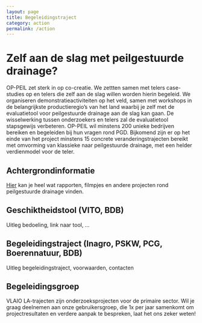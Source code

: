 ```yaml
---
layout: page
title: Begeleidingstraject
category: action
permalink: /action
---
```


# Zelf aan de slag met peilgestuurde drainage?
OP-PEIL zet sterk in op co-creatie. We zettten samen met telers case-studies op en telers die zelf aan de slag willen worden hierin begeleid. 
We organiseren demonstratieactiviteiten op het veld, samen met workshops in de belangrijkste productieregio’s van het land waarbij je zelf met de evaluatietool voor peilgestuurde drainage aan de slag 
kan gaan. De wisselwerking tussen onderzoekers en telers zal de evaluatietool stapsgewijs verbeteren. 
OP-PEIL wil minstens 200 unieke bedrijven bereiken en begeleiden bij hun vragen rond PGD. 
Bijkomend zijn er op het einde van het project minstens 15 concrete veranderingstrajecten bereikt met omvorming van klassieke naar peilgestuurde drainage, met een helder verdienmodel 
voor de teler.


## Achtergrondinformatie

[Hier](sarahgarre.github.io/op-peil/documentation) kan je heel wat rapporten, filmpjes en andere projecten rond peilgestuurde drainage vinden.

## Geschiktheidstool (VITO, BDB)

Uitleg bedoeling, link naar tool, ...

## Begeleidingstraject (Inagro, PSKW, PCG, Boerennatuur, BDB)

Uitleg begeleidingstraject, voorwaarden, contacten

## Begeleidingsgroep

VLAIO LA-trajecten zijn onderzoeksprojecten voor de primaire sector. 
Wil je graag deelnemen aan onze gebruikersgroep, die 1x per jaar samenkomt om projectresultaten 
en verdere aanpak te bespreken, laat het ons zeker weten!
